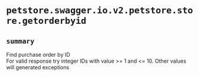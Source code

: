 # `petstore.swagger.io.v2.petstore.store.getorderbyid`

## `summary`
Find purchase order by ID  
For valid response try integer IDs with value >= 1 and <= 10. Other values will generated exceptions


